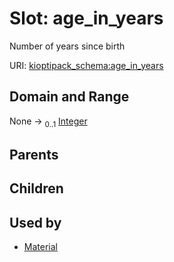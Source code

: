 
# Slot: age_in_years


Number of years since birth

URI: [kioptipack_schema:age_in_years](https://w3id.org/Fraunhofer/kioptipack-schema/age_in_years)


## Domain and Range

None &#8594;  <sub>0..1</sub> [Integer](types/Integer.md)

## Parents


## Children


## Used by

 * [Material](Material.md)
